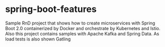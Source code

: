 # spring-boot-features
Sample RnD project that shows how to create microservices with Spring Boot 2.0 containerized by Docker and orchestrate by Kubernetes and Istio. Also this project contains samples with Apache Kafka and Spring Data. As load tests is also shown Gatling
